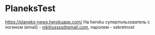 # PlaneksTest

https://planeks-news.herokuapp.com/
На heroku суперпользователь с логином (email) - nikitiussss@gmail.com, паролем - sekretnost
